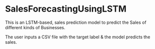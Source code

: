 # SalesForecastingUsingLSTM  

This is an LSTM-based, sales prediction model to predict the Sales of different kinds of Businesses.  

The user inputs a CSV file with the target label & the model predicts the sales.
